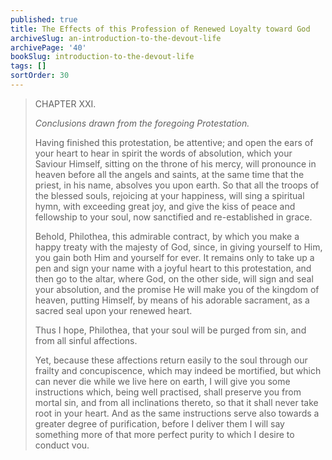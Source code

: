 ```yaml
---
published: true
title: The Effects of this Profession of Renewed Loyalty toward God
archiveSlug: an-introduction-to-the-devout-life
archivePage: '40'
bookSlug: introduction-to-the-devout-life
tags: []
sortOrder: 30
---
```


> CHAPTER XXI.
>
> *Conclusions drawn from the foregoing Protestation.*
>
> Having finished this protestation, be attentive; and open the ears of your heart to hear in spirit the words of absolution, which your Saviour Himself, sitting on the throne of his mercy, will pronounce in heaven before all the angels and saints, at the same time that the priest, in his name, absolves you upon earth. So that all the troops of the blessed souls, rejoicing at your happiness, will sing a spiritual hymn, with exceeding great joy, and give the kiss of peace and fellowship to your soul, now sanctified and re-established in grace.
>
> Behold, Philothea, this admirable contract, by which you make a happy treaty with the majesty of God, since, in giving yourself to Him, you gain both Him and yourself for ever. It remains only to take up a pen and sign your name with a joyful heart to this protestation, and then go to the altar, where God, on the other side, will sign and seal your absolution, and the promise He will make you of the kingdom of heaven, putting Himself, by means of his adorable sacrament, as a sacred seal upon your renewed heart.
>
> Thus I hope, Philothea, that your soul will be purged from sin, and from all sinful affections.
>
> Yet, because these affections return easily to the soul through our frailty and concupiscence, which may indeed be mortified, but which can never die while we live here on earth, I will give you some instructions which, being well practised, shall preserve you from mortal sin, and from all inclinations thereto, so that it shall never take root in your heart. And as the same instructions serve also towards a greater degree of purification, before I deliver them I will say something more of that more perfect purity to which I desire to conduct vou.
